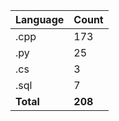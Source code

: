 | Language | Count |
|----------|-------|
| .cpp | 173 |
| .py | 25 |
| .cs | 3 |
| .sql | 7 |
| **Total** | **208** |

